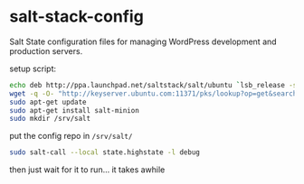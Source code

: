 salt-stack-config
=================

Salt State configuration files for managing WordPress development and production servers.

setup script:
```bash
echo deb http://ppa.launchpad.net/saltstack/salt/ubuntu `lsb_release -sc` main | sudo tee /etc/apt/sources.list.d/saltstack.list
wget -q -O- "http://keyserver.ubuntu.com:11371/pks/lookup?op=get&search=0x4759FA960E27C0A6" | sudo apt-key add -
sudo apt-get update
sudo apt-get install salt-minion
sudo mkdir /srv/salt
```

put the config repo in `/srv/salt/`

```bash
sudo salt-call --local state.highstate -l debug
```

then just wait for it to run... it takes awhile
